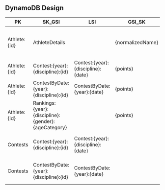 ## DynamoDB Design

| PK           | SK_GSI                                              | LSI                                | GSI_SK           | ...Attributes                                                 |
| ------------ | --------------------------------------------------- | ---------------------------------- | ---------------- | ------------------------------------------------------------- |
| Athlete:{id} | AthleteDetails                                      |                                    | {normalizedName} | name, surname, birth, gender, country, ageCategory, createdAt |
| Athlete:{id} | Contest:{year}:{discipline}:{id}                    | Contest:{year}:{discipline}:{date} | {points}         | place                                                         |
| Athlete:{id} | ContestByDate:{year}:{discipline}:{id}              | ContestByDate:{year}:{date}        | {points}         | place                                                         |
| Athlete:{id} | Rankings:{year}:{discipline}:{gender}:{ageCategory} |                                    | {points}         | normalizedName, name, surname country, birthdate              |
| Contests     | Contest:{year}:{discipline}:{id}                    | Contest:{year}:{discipline}:{date} |                  | name, city, country, prize, category, profile, createdAt      |
| Contests     | ContestByDate:{year}:{discipline}:{id}              | ContestByDate:{year}:{date}        |                  | name, city, country, prize, category, profile, createdAt      |
